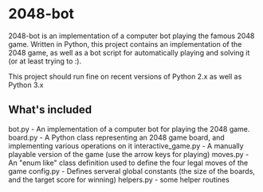 2048-bot
========

2048-bot is an implementation of a computer bot playing the famous 2048 game.
Written in Python, this project contains an implementation of the 2048 game,
as well as a bot script for automatically playing and solving it (or at least trying to :).

This project should run fine on recent versions of Python 2.x as well as Python 3.x

What's included
---------------

bot.py - An implementation of a computer bot for playing the 2048 game.
board.py - A Python class representing an 2048 game board, and implementing various operations on it
interactive_game.py - A manually playable version of the game (use the arrow keys for playing)
moves.py - An "enum like" class definition used to define the four legal moves of the game
config.py - Defines serveral global constants (the size of the boards, and the target score for winning)
helpers.py - some helper routines




